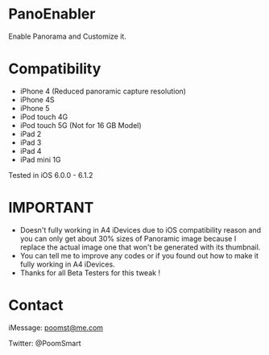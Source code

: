PanoEnabler
===========

Enable Panorama and Customize it.

Compatibility
===========

- iPhone 4 (Reduced panoramic capture resolution)
- iPhone 4S
- iPhone 5
- iPod touch 4G
- iPod touch 5G (Not for 16 GB Model)
- iPad 2
- iPad 3
- iPad 4
- iPad mini 1G

Tested in iOS 6.0.0 - 6.1.2

IMPORTANT
===========

- Doesn't fully working in A4 iDevices due to iOS compatibility reason and you can only get about 30% sizes of Panoramic image because I replace the actual image one that won't be generated with its thumbnail.
- You can tell me to improve any codes or if you found out how to make it fully working in A4 iDevices.
- Thanks for all Beta Testers for this tweak !

Contact
===========

iMessage: poomst@me.com

Twitter: @PoomSmart
